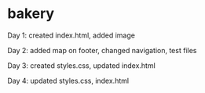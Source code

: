 ﻿# bakery

Day 1: created index.html, added image

Day 2: added map on footer, changed navigation, test files

Day 3: created styles.css, updated index.html

Day 4: updated styles.css, index.html
